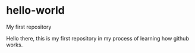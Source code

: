 # hello-world
My first repository 

Hello there, this is my first repository in my process of learning how github works.
